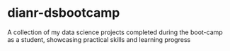 # dianr-dsbootcamp
A collection of my data science projects completed during the boot-camp as a student, showcasing practical skills and learning progress
